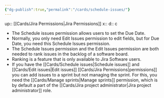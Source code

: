 ```yaml
---
{"dg-publish":true,"permalink":"/cards/schedule-issues/"}
---
```


up:: [[Cards/Jira Permissions\|Jira Permissions]] 
x:: 
d:: c 

- The Schedule issues permission allows users to set the Due Date. 
- Normally, you only need Edit Issues permission to edit fields, but for Due Date, you need this Schedule Issues permission. 
- The Schedule Issues permission and the Edit Issues permission are both needed to rank issues in the backlog of a software board. 
- Ranking is a feature that is only available to Jira Software users.
- If you have the [[Cards/Schedule issues\|Schedule issues]] and [[Cards/Edit issues\|Edit issues]] [[Cards/Jira Permissions\|permissions]] you can add issues to a sprint but not managing the sprint. For this, you need the [[Cards/Manage sprints\|Manage sprints]] permission, which is by default a part of the [[Cards/Jira project administrator\|Jira project administrator]] role. 